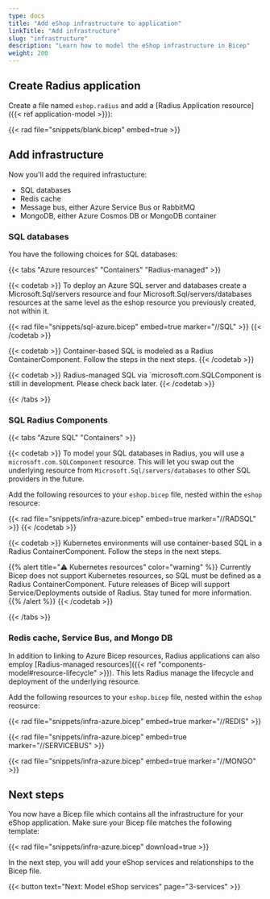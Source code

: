```yaml
---
type: docs
title: "Add eShop infrastructure to application"
linkTitle: "Add infrastructure"
slug: "infrastructure"
description: "Learn how to model the eShop infrastructure in Bicep"
weight: 200
---
```


## Create Radius application

Create a file named `eshop.radius` and add a [Radius Application resource]({{< ref application-model >}}):

{{< rad file="snippets/blank.bicep" embed=true >}}

## Add infrastructure

Now you'll add the required infrastucture:

- SQL databases
- Redis cache
- Message bus, either Azure Service Bus or RabbitMQ
- MongoDB, either Azure Cosmos DB or MongoDB container

### SQL databases

You have the following choices for SQL databases:

{{< tabs "Azure resources" "Containers" "Radius-managed" >}}

{{< codetab >}}
To deploy an Azure SQL server and databases create a Microsoft.Sql/servers resource and four Microsoft.Sql/servers/databases resources at the same level as the eshop resource you previously created, not within it.

{{< rad file="snippets/sql-azure.bicep" embed=true marker="//SQL" >}}
{{< /codetab >}}

{{< codetab >}}
Container-based SQL is modeled as a Radius ContainerComponent. Follow the steps in the next steps.
{{< /codetab >}}

{{< codetab >}}
Radius-managed SQL via `microsoft.com.SQLComponent is still in development. Please check back later.
{{< /codetab >}}

{{< /tabs >}}

### SQL Radius Components

{{< tabs "Azure SQL" "Containers" >}}

{{< codetab >}}
To model your SQL databases in Radius, you will use a `microsoft.com.SQLComponent` resource. This will let you swap out the underlying resource from `Microsoft.Sql/servers/databases` to other SQL providers in the future.

Add the following resources to your `eshop.bicep` file, nested within the `eshop` resource:

{{< rad file="snippets/infra-azure.bicep" embed=true marker="//RADSQL" >}}
{{< /codetab >}}

{{< codetab >}}
Kubernetes environments will use container-based SQL in a Radius ContainerComponent. Follow the steps in the next steps.

{{% alert title="⚠️ Kubernetes resources" color="warning" %}}
Currently Bicep does not support Kubernetes resources, so SQL must be defined as a Radius ContainerComponent. Future releases of Bicep will support Service/Deployments outside of Radius. Stay tuned for more information.
{{% /alert %}}
{{< /codetab >}}

{{< /tabs >}}

### Redis cache, Service Bus, and Mongo DB

In addition to linking to Azure Bicep resources, Radius applications can also employ [Radius-managed resources]({{< ref "components-model#resource-lifecycle" >}}). This lets Radius manage the lifecycle and deployment of the underlying resource.

Add the following resources to your `eshop.bicep` file, nested within the `eshop` reosurce:

{{< rad file="snippets/infra-azure.bicep" embed=true marker="//REDIS" >}}

{{< rad file="snippets/infra-azure.bicep" embed=true marker="//SERVICEBUS" >}}

{{< rad file="snippets/infra-azure.bicep" embed=true marker="//MONGO" >}}

## Next steps

You now have a Bicep file which contains all the infrastructure for your eShop application. Make sure your Bicep file matches the following template:

{{< rad file="snippets/infra-azure.bicep" download=true >}}

In the next step, you will add your eShop services and relationships to the Bicep file.

{{< button text="Next: Model eShop services" page="3-services" >}}
